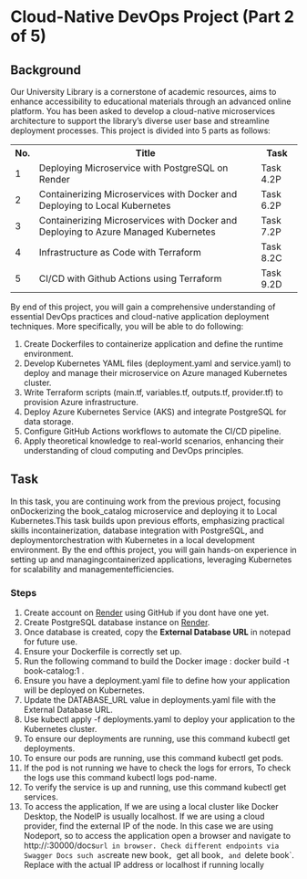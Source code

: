 # Cloud-Native DevOps Project (Part 2 of 5)

## Background

Our University Library is a cornerstone of academic resources, aims to enhance
accessibility to educational materials through an advanced online platform. You
has been asked to develop a cloud-native microservices architecture to support the
library’s diverse user base and streamline deployment processes. This project is
divided into 5 parts as follows:

<table>
    <tr>
        <th>No.</th>
        <th>Title</th>
        <th>Task</th>
    </tr>
    <tr class="highlight">
        <td>1</td><td>Deploying Microservice with PostgreSQL on Render</td><td>Task 4.2P</td>
    </tr>
    <tr>
        <td>2</td><td>Containerizing Microservices with Docker and Deploying to Local Kubernetes</td><td>Task 6.2P</td>
    </tr>
    <tr>
        <td>3</td><td>Containerizing Microservices with Docker and Deploying to Azure Managed Kubernetes</td><td>Task 7.2P</td>
    </tr>
    <tr>
        <td>4</td><td> Infrastructure as Code with Terraform</td><td>Task 8.2C</td>
    </tr>
    <tr>
        <td>5</td><td>CI/CD with Github Actions using Terraform</td><td>Task 9.2D</td>
    </tr>
</table>

By end of this project, you will gain a comprehensive understanding of essential DevOps practices and cloud-native application deployment techniques. More specifically, you will be able to do following:

1. Create Dockerfiles to containerize application and define the runtime environment.
2. Develop Kubernetes YAML files (deployment.yaml and service.yaml) to deploy and manage their microservice on Azure managed Kubernetes cluster.
3. Write Terraform scripts (main.tf, variables.tf, outputs.tf, provider.tf) to provision Azure infrastructure.
4. Deploy Azure Kubernetes Service (AKS) and integrate PostgreSQL for data storage.
5. Configure GitHub Actions workflows to automate the CI/CD pipeline.
6. Apply theoretical knowledge to real-world scenarios, enhancing their understanding of cloud computing and DevOps principles.

## Task
In this task, you are continuing work from the previous project, focusing onDockerizing the book_catalog microservice and deploying it to Local Kubernetes.This task builds upon previous efforts, emphasizing practical skills incontainerization, database integration with PostgreSQL, and deploymentorchestration with Kubernetes in a local development environment. By the end ofthis project, you will gain hands-on experience in setting up and managingcontainerized applications, leveraging Kubernetes for scalability and managementefficiencies.

### Steps

1. Create account on [Render](http://render.com/) using GitHub if you dont have one yet.
2. Create PostgreSQL database instance on [Render](http://render.com/).
3. Once database is created, copy the __External Database URL__ in notepad for future use.
4. Ensure your Dockerfile is correctly set up.
5. Run the following command to build the Docker image : docker build -t book-catalog:1 .
6. Ensure you have a deployment.yaml file to define how your application will be deployed on Kubernetes.
7. Update the DATABASE_URL value in deployments.yaml file with the External Database URL.
8. Use kubectl apply -f deployments.yaml to deploy your application to the Kubernetes cluster.
9. To ensure our deployments are running, use this command kubectl get deployments.
10. To ensure our pods are running, use this command kubectl get pods.
11. If the pod is not running we have to check the logs for errors, To check the logs use this command kubectl logs pod-name.
12. To verify the service is up and running, use this command kubectl get services.
13. To access the application, If we are using a local cluster like Docker Desktop, the NodeIP is usually localhost. If we are using a cloud provider, find the external IP of the node. In this case we are using Nodeport, so to access the application open a browser and
navigate to http://<NodeIP>:30000/docs` url in browser. Check different endpoints via Swagger Docs such as `create new book`, `get all book`, and `delete book`. Replace <NodeIP> with the actual IP address or
localhost if running locally

